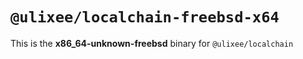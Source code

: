# `@ulixee/localchain-freebsd-x64`

This is the **x86_64-unknown-freebsd** binary for `@ulixee/localchain`

